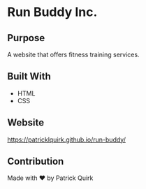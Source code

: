 # Run Buddy Inc.

## Purpose
A website that offers fitness training services.

## Built With
* HTML
* CSS

## Website
https://patricklquirk.github.io/run-buddy/

## Contribution
Made with ❤️ by Patrick Quirk
